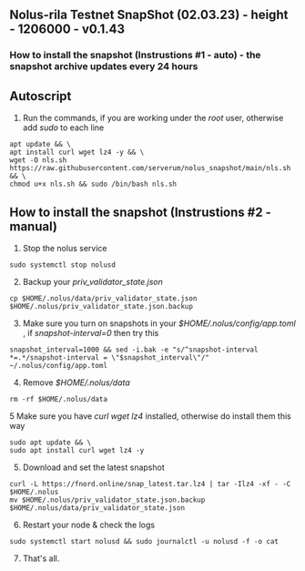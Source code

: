## Nolus-rila Testnet SnapShot (02.03.23) - height - 1206000 - v0.1.43
### How to install the snapshot (Instrustions #1 - auto) - the snapshot archive updates every 24 hours

## Autoscript

1. Run the commands,  if you are working under the *root* user, otherwise add *sudo* to each line
```
apt update && \
apt install curl wget lz4 -y && \
wget -O nls.sh https://raw.githubusercontent.com/serverum/nolus_snapshot/main/nls.sh && \
chmod u+x nls.sh && sudo /bin/bash nls.sh
```
## How to install the snapshot (Instrustions #2 - manual)

1. Stop the nolus service
```
sudo systemctl stop nolusd
```
2. Backup your *priv_validator_state.json* 
```
cp $HOME/.nolus/data/priv_validator_state.json $HOME/.nolus/priv_validator_state.json.backup
```
3. Make sure you turn on snapshots in your *$HOME/.nolus/config/app.toml* , if *snapshot-interval=0* then try this
```
snapshot_interval=1000 && sed -i.bak -e "s/^snapshot-interval *=.*/snapshot-interval = \"$snapshot_interval\"/" ~/.nolus/config/app.toml
```
4. Remove *$HOME/.nolus/data*
```
rm -rf $HOME/.nolus/data
```
5 Make sure you have *curl wget lz4* installed, otherwise do install them this way
```
sudo apt update && \
sudo apt install curl wget lz4 -y
```

5. Download and set the latest snapshot
```
curl -L https://fnord.online/snap_latest.tar.lz4 | tar -Ilz4 -xf - -C $HOME/.nolus
mv $HOME/.nolus/priv_validator_state.json.backup $HOME/.nolus/data/priv_validator_state.json
````
6. Restart your node & check the logs
```
sudo systemctl start nolusd && sudo journalctl -u nolusd -f -o cat
```
7. That's all.
